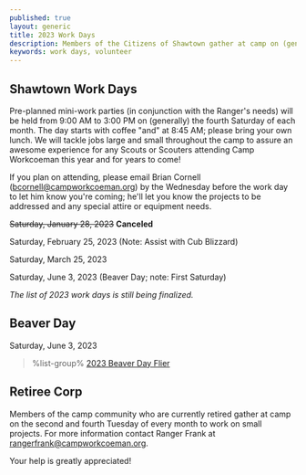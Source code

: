 ```yaml
---
published: true
layout: generic
title: 2023 Work Days
description: Members of the Citizens of Shawtown gather at camp on (generally) the fourth Saturday of each month to help the camp ranger with projects around camp. Your help is greatly appreciated!
keywords: work days, volunteer
---
```


## Shawtown Work Days

Pre-planned mini-work parties (in conjunction with the Ranger's needs) will be held from 9:00 AM to 3:00 PM on (generally) the fourth Saturday of each month. The day starts with coffee "and" at 8:45 AM; please bring your own lunch. We will tackle jobs large and small throughout the camp to assure an awesome experience for any Scouts or Scouters attending Camp Workcoeman this year and for years to come!

If you plan on attending, please email Brian Cornell ([bcornell@campworkcoeman.org](mailto:bcornell@campworkcoeman.org)) by the Wednesday before the work day to let him know you're coming; he'll let you know the projects to be addressed and any special attire or equipment needs.

~~Saturday, January 28, 2023~~ **Canceled**

Saturday, February 25, 2023 (Note: Assist with Cub Blizzard)

Saturday, March 25, 2023

Saturday, June 3, 2023 (Beaver Day; note: First Saturday)

*The list of 2023 work days is still being finalized.*

## Beaver Day

Saturday, June 3, 2023

> %list-group%
> <a href="{{ site.url }}/pdf/2023/2023-beaver-day-flier.pdf" class="list-group-item">2023 Beaver Day Flier</a>

## Retiree Corp

Members of the camp community who are currently retired gather at camp on the
second and fourth Tuesday of every month to work on small projects. For more
information contact Ranger Frank at [rangerfrank@campworkcoeman.org](mailto:rangerfrank@campworkcoeman.org).

Your help is greatly appreciated!
